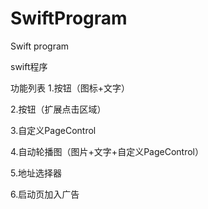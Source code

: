 # SwiftProgram
Swift program

swift程序

功能列表
1.按钮（图标+文字）

2.按钮（扩展点击区域）

3.自定义PageControl

4.自动轮播图（图片+文字+自定义PageControl）

5.地址选择器

6.启动页加入广告
